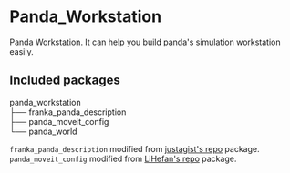 # Panda_Workstation
Panda Workstation.
It can help you build panda's simulation workstation easily.

## Included packages
panda_workstation  
├── franka_panda_description  
├── panda_moveit_config  
└── panda_world

``franka_panda_description`` modified from [justagist's repo](https://github.com/justagist/franka_panda_description) package.  
``panda_moveit_config`` modified from [LiHefan's repo](https://github.com/LiHefan/panda_moveit_config) package.
